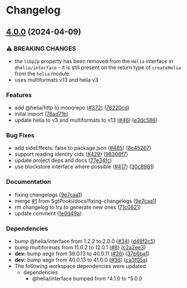 # Changelog

## [4.0.0](https://github.com/SgtPooki/helia/compare/json-v3.0.2...json-v4.0.0) (2024-04-09)


### ⚠ BREAKING CHANGES

* the `libp2p` property has been removed from the `Helia` interface in `@helia/interface` - it is still present on the return type of `createHelia` from the `helia` module
* uses multiformats v13 and helia v3

### Features

* add @helia/http to monorepo ([#372](https://github.com/SgtPooki/helia/issues/372)) ([76220cd](https://github.com/SgtPooki/helia/commit/76220cd5adf45af7fa61fd0a1321de4722b744d6))
* inital import ([78ad71b](https://github.com/SgtPooki/helia/commit/78ad71b02ac136b704aa3d7a56e4d6d1c9c93f8e))
* update helia to v3 and multiformats to v13 ([#46](https://github.com/SgtPooki/helia/issues/46)) ([e3dc586](https://github.com/SgtPooki/helia/commit/e3dc5867ffc4de0dd3b05b56eb1b0ce98d50dcb1))


### Bug Fixes

* add sideEffects: false to package.json ([#485](https://github.com/SgtPooki/helia/issues/485)) ([8c45267](https://github.com/SgtPooki/helia/commit/8c45267a474ab10b2faadfebdab33cfe446e8c03))
* support reading identity cids ([#429](https://github.com/SgtPooki/helia/issues/429)) ([98308f7](https://github.com/SgtPooki/helia/commit/98308f77488b8196b2d18f78f05ecd2d37456834))
* update project deps and docs ([77e34fc](https://github.com/SgtPooki/helia/commit/77e34fc115cbfb82585fd954bcf389ecebf655bc))
* use blockstore interface where possible ([#417](https://github.com/SgtPooki/helia/issues/417)) ([30c8981](https://github.com/SgtPooki/helia/commit/30c8981934ffba72d572a7b8b2712ec93b7f4d31))


### Documentation

* fixing changelogs ([9e7caa1](https://github.com/SgtPooki/helia/commit/9e7caa10e85a00b41482c4165f2d83d39668e46d))
* merge [#1](https://github.com/SgtPooki/helia/issues/1) from SgtPooki/docs/fixing-changelogs ([9e7caa1](https://github.com/SgtPooki/helia/commit/9e7caa10e85a00b41482c4165f2d83d39668e46d))
* rm changelog to try to generate new ones ([71c0821](https://github.com/SgtPooki/helia/commit/71c0821d43e725961cd381070c0dc37846e305fe))
* update comment ([1e0d49a](https://github.com/SgtPooki/helia/commit/1e0d49a4ecb94b1ef07b8a814a095cea533222a3))


### Dependencies

* bump @helia/interface from 1.2.2 to 2.0.0 ([#34](https://github.com/SgtPooki/helia/issues/34)) ([d48f2c5](https://github.com/SgtPooki/helia/commit/d48f2c58338af0d096a1f855ab85a621fce1cc01))
* bump multiformats from 11.0.2 to 12.0.1 ([#8](https://github.com/SgtPooki/helia/issues/8)) ([c2a2ee3](https://github.com/SgtPooki/helia/commit/c2a2ee38cc8fa76c8a6d0c92c44023c148148a7e))
* **dev:** bump aegir from 39.0.13 to 40.0.11 ([#26](https://github.com/SgtPooki/helia/issues/26)) ([37b6ba1](https://github.com/SgtPooki/helia/commit/37b6ba14e085073b966fced3c3777519601d0a81))
* **dev:** bump aegir from 40.0.13 to 41.0.0 ([#36](https://github.com/SgtPooki/helia/issues/36)) ([ca3f05a](https://github.com/SgtPooki/helia/commit/ca3f05a74316f53b0e44f5edd6e303b6e8463bf2))
* The following workspace dependencies were updated
  * dependencies
    * @helia/interface bumped from ^4.1.0 to ^5.0.0
